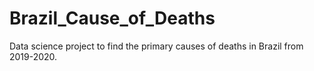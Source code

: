 # Brazil_Cause_of_Deaths
Data science project to find the primary causes of deaths in Brazil from 2019-2020. 
